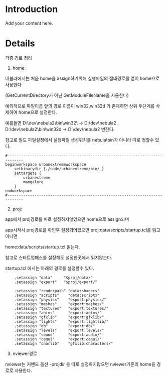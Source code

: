# Introduction #

Add your content here.


# Details #

각종 경로 정리

1. home:

네뷸라에서는 처음 home을 assign하기위해 실행파일의 절대경로를 얻어 home으로 사용한다

(GetCurrentDirectory가 아닌 GetModuleFileName을 사용한다)

예외적으로 파일이름 앞의 경로 이름이 win32,win32d 가 존재하면 상위 두단계를 삭제하여 home으로 설정한다.

예를들면  D:\dev\nebula2\bin\win32\ -> D:\dev\nebula2    ,  D:\dev\nebula2\bin\win32d  ->
D:\dev\nebula2 변한다.

참고로 빌드 파일설정에서 실행파일 생성위치를 nebula\bin가 아니라 따로 정할수 있다.
```
#-----------------------------------------------------------------------------
beginworkspace urbanextremeworkspace
	setbinarydir {./code/urbanextreme/bin/ }
    settargets {
        urbanextreme
        mangalore
    }
endworkspace
#-----------------------------------------------------------------------------
```

2. proj:

app에서 proj경로를 따로 설정하지않았으면 home으로 assign되며

app시작시 proj경로를 확인후 설정되어있으면 proj:data/scripts/startup.tcl를 읽고 아니면

home:data/scripts/startup.tcl 읽는다.

참고로 스타트업패스를 설정해도 설정한곳에서 읽지않는다.

startup.tcl 에서는 아래의 경로를 설정할수 있다.
```
    .setassign "data"     "$proj/data/"
    .setassign "export"   "$proj/export/"

    .setassign "renderpath" "data:shaders"
    .setassign "scripts"    "data:scripts"
    .setassign "physics"    "export:physics/"
    .setassign "meshes"     "export:meshes/"
    .setassign "textures"   "export:textures/"
    .setassign "anims"      "export:anims/"
    .setassign "gfxlib"     "export:gfxlib/"
    .setassign "lights"     "export:lightlib/"
    .setassign "db"         "export:db/"
    .setassign "levels"     "export:levels/"
    .setassign "sound"      "export:audio/"
    .setassign "cegui"      "export:cegui/"
    .setassign "charlib"    "gfxlib:characters/"
```

3. nviewer경로

nviewer는 커맨드 옵션 -projdir 을 따로 설정하지많으면 nviewer기준의 home을 경로로 사용한다.